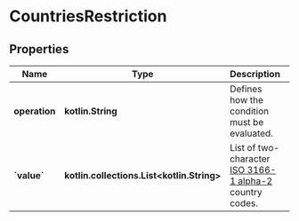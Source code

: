 
# CountriesRestriction

## Properties
Name | Type | Description | Notes
------------ | ------------- | ------------- | -------------
**operation** | **kotlin.String** | Defines how the condition must be evaluated. | 
**&#x60;value&#x60;** | **kotlin.collections.List&lt;kotlin.String&gt;** | List of two-character [ISO 3166-1 alpha-2](https://en.wikipedia.org/wiki/ISO_3166-1_alpha-2) country codes. |  [optional]



